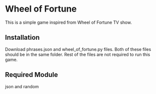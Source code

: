 # Wheel of Fortune
This is a simple game inspired from Wheel of Fortune TV show.

## Installation
Download phrases.json and wheel_of_fortune.py files. Both of these files should be in the same folder.
Rest of the files are not required to run this game.

## Required Module
json and random

